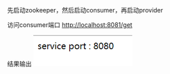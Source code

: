 先启动zookeeper，然后启动consumer，再启动provider

访问consumer端口 [http://localhost:8081/get](http://localhost:8081/get)

结果输出
![结果](img.png)